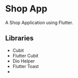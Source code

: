 # Shop App

A Shop Application using Flutter.

## Libraries

- Cubit
- Flutter Cubit
- Dio Helper
- Flutter Toast
- 




